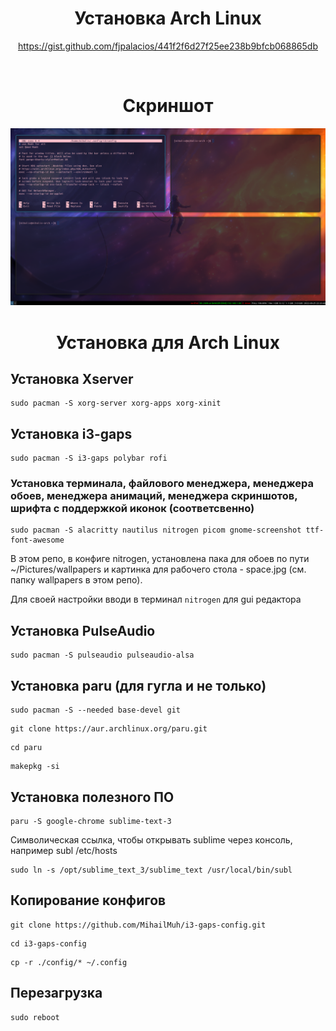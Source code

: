 <div align="center">

# Установка Arch Linux
https://gist.github.com/fjpalacios/441f2f6d27f25ee238b9bfcb068865db

<br>

# Скриншот
![screenshot](./assets/screenshot.png)

# Установка для Arch Linux
</div>

## Установка Xserver
```
sudo pacman -S xorg-server xorg-apps xorg-xinit
```

## Установка i3-gaps
```
sudo pacman -S i3-gaps polybar rofi
```

### Установка терминала, файлового менеджера, менеджера обоев, менеджера анимаций, менеджера скриншотов, шрифта с поддержкой иконок (соответсвенно)
```
sudo pacman -S alacritty nautilus nitrogen picom gnome-screenshot ttf-font-awesome
```
В этом репо, в конфиге nitrogen, установлена пака для обоев по пути ~/Pictures/wallpapers и картинка для рабочего стола - space.jpg (см. папку wallpapers в этом репо).

Для своей настройки вводи в терминал ```nitrogen``` для gui редактора

## Установка PulseAudio
```
sudo pacman -S pulseaudio pulseaudio-alsa
```

## Установка paru (для гугла и не только)
```
sudo pacman -S --needed base-devel git
```
```
git clone https://aur.archlinux.org/paru.git
```
```
cd paru
```
```
makepkg -si
```

## Установка полезного ПО
```
paru -S google-chrome sublime-text-3
```

Символическая ссылка, чтобы открывать sublime через консоль, например subl /etc/hosts
```
sudo ln -s /opt/sublime_text_3/sublime_text /usr/local/bin/subl
```

## Копирование конфигов
```
git clone https://github.com/MihailMuh/i3-gaps-config.git
```
```
cd i3-gaps-config
```
```
cp -r ./config/* ~/.config
```

## Перезагрузка
```
sudo reboot
```
